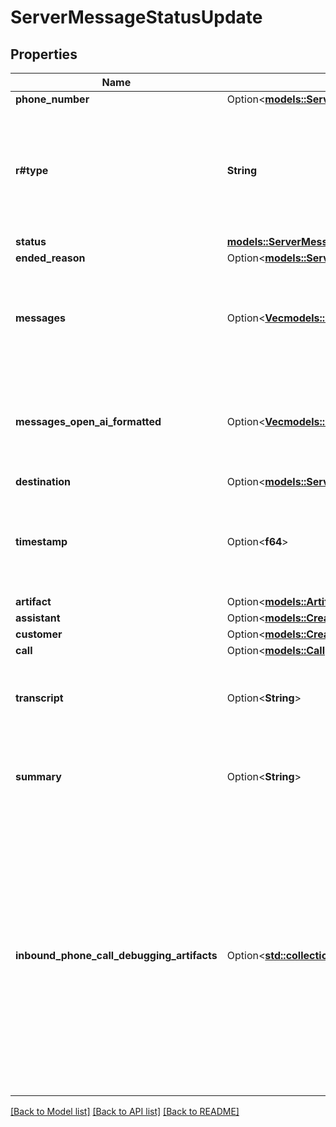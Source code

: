 # ServerMessageStatusUpdate

## Properties

Name | Type | Description | Notes
------------ | ------------- | ------------- | -------------
**phone_number** | Option<[**models::ServerMessageStatusUpdatePhoneNumber**](ServerMessageStatusUpdatePhoneNumber.md)> |  | [optional]
**r#type** | **String** | This is the type of the message. \"status-update\" is sent whenever the `call.status` changes. | 
**status** | [**models::ServerMessageStatusUpdateStatus**](ServerMessageStatusUpdateStatus.md) |  | 
**ended_reason** | Option<[**models::ServerMessageStatusUpdateEndedReason**](ServerMessageStatusUpdateEndedReason.md)> |  | [optional]
**messages** | Option<[**Vec<models::ServerMessageStatusUpdateMessagesItem>**](ServerMessageStatusUpdateMessagesItem.md)> | These are the conversation messages of the call. This is only sent if the status is \"forwarding\". | [optional]
**messages_open_ai_formatted** | Option<[**Vec<models::OpenAiMessage>**](OpenAiMessage.md)> | These are the conversation messages of the call. This is only sent if the status is \"forwarding\". | [optional]
**destination** | Option<[**models::ServerMessageStatusUpdateDestination**](ServerMessageStatusUpdateDestination.md)> |  | [optional]
**timestamp** | Option<**f64**> | This is the timestamp of when the message was sent in milliseconds since Unix Epoch. | [optional]
**artifact** | Option<[**models::Artifact**](Artifact.md)> |  | [optional]
**assistant** | Option<[**models::CreateAssistantDto**](CreateAssistantDto.md)> |  | [optional]
**customer** | Option<[**models::CreateCustomerDto**](CreateCustomerDto.md)> |  | [optional]
**call** | Option<[**models::Call**](Call.md)> |  | [optional]
**transcript** | Option<**String**> | This is the transcript of the call. This is only sent if the status is \"forwarding\". | [optional]
**summary** | Option<**String**> | This is the summary of the call. This is only sent if the status is \"forwarding\". | [optional]
**inbound_phone_call_debugging_artifacts** | Option<[**std::collections::HashMap<String, serde_json::Value>**](serde_json::Value.md)> | This is the inbound phone call debugging artifacts. This is only sent if the status is \"ended\" and there was an error accepting the inbound phone call.  This will include any errors related to the \"assistant-request\" if one was made. | [optional]

[[Back to Model list]](../README.md#documentation-for-models) [[Back to API list]](../README.md#documentation-for-api-endpoints) [[Back to README]](../README.md)


